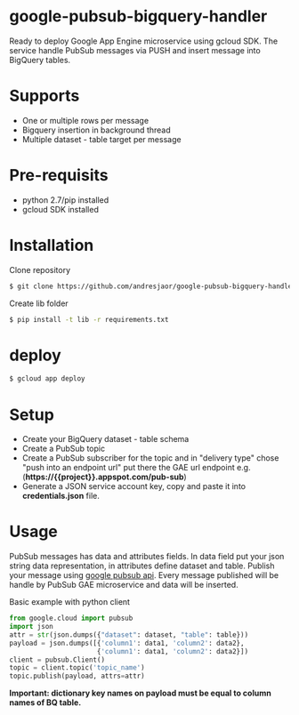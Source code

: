 # google-pubsub-bigquery-handler
Ready to deploy Google App Engine microservice using gcloud SDK. The service handle PubSub messages via PUSH and insert message into BigQuery tables.

# Supports
  - One or multiple rows per message
  - Bigquery insertion in background thread
  - Multiple dataset - table target per message

# Pre-requisits
  - python 2.7/pip installed
  - gcloud SDK installed

# Installation

Clone repository
```sh
$ git clone https://github.com/andresjaor/google-pubsub-bigquery-handler.git
```

Create lib folder
```sh
$ pip install -t lib -r requirements.txt
```
# deploy
```sh
$ gcloud app deploy
```
# Setup
  - Create your BigQuery dataset - table schema
  - Create a PubSub topic
  - Create a PubSub subscriber for the topic and in "delivery type" chose "push into an endpoint url" put there the GAE url endpoint e.g.(**https://{{project}}.appspot.com/pub-sub**)
  - Generate a JSON service account key, copy and paste it into **credentials.json** file.

# Usage
PubSub messages has data and attributes fields. In data field put your json string data representation, in attributes define dataset and table. Publish your message using [google pubsub api](https://cloud.google.com/pubsub/docs/reference/libraries#client-libraries-install-python). Every message published will be handle by PubSub GAE microservice and data will be inserted.

Basic example with python client
```py
from google.cloud import pubsub
import json
attr = str(json.dumps({"dataset": dataset, "table": table}))
payload = json.dumps([{'column1': data1, 'column2': data2},
                      {'column1': data1, 'column2': data2}])
client = pubsub.Client()
topic = client.topic('topic_name')
topic.publish(payload, attrs=attr)
```
**Important: dictionary key names on payload must be equal to column names of BQ table.**
